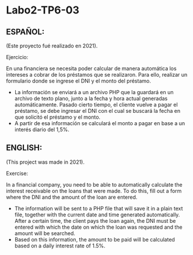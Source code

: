 # Labo2-TP6-03

## ESPAÑOL:
(Este proyecto fué realizado en 2021).

Ejercicio:

En una financiera se necesita poder calcular de manera automática los intereses a cobrar de los préstamos que se realizaron. Para ello, realizar un formulario donde se ingrese el DNI y el monto del préstamo.

- La información se enviará a un archivo PHP que la guardará en un archivo de texto plano, junto a la fecha y hora actual generadas automáticamente. Pasado cierto tiempo, el cliente vuelve a pagar el préstamo, se debe ingresar el DNI con el cual se buscará la fecha en que solicitó el préstamo y el monto.
- A partir de esa información se calculará el monto a pagar en base a un interés diario del 1,5%.

## ENGLISH:
(This project was made in 2021).

Exercise:

In a financial company, you need to be able to automatically calculate the interest receivable on the loans that were made. To do this, fill out a form where the DNI and the amount of the loan are entered.

- The information will be sent to a PHP file that will save it in a plain text file, together with the current date and time generated automatically. After a certain time, the client pays the loan again, the DNI must be entered with which the date on which the loan was requested and the amount will be searched.
- Based on this information, the amount to be paid will be calculated based on a daily interest rate of 1.5%.